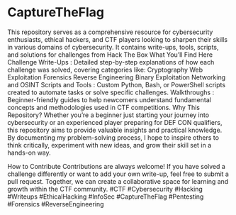 # CaptureTheFlag
This repository serves as a comprehensive resource for cybersecurity enthusiasts, ethical hackers, and CTF players looking to sharpen their skills in various domains of cybersecurity.
It contains write-ups, tools, scripts, and solutions for challenges from Hack The Box 
What You’ll Find Here
Challenge Write-Ups : Detailed step-by-step explanations of how each challenge was solved, covering categories like:
Cryptography
Web Exploitation
Forensics
Reverse Engineering
Binary Exploitation
Networking and OSINT
Scripts and Tools : Custom Python, Bash, or PowerShell scripts created to automate tasks or solve specific challenges.
Walkthroughs : Beginner-friendly guides to help newcomers understand fundamental concepts and methodologies used in CTF competitions.
Why This Repository?
Whether you’re a beginner just starting your journey into cybersecurity or an experienced player preparing for DEF CON qualifiers, this repository aims to provide valuable insights and practical knowledge. By documenting my problem-solving process, I hope to inspire others to think critically, experiment with new ideas, and grow their skill set in a hands-on way.

How to Contribute
Contributions are always welcome! If you have solved a challenge differently or want to add your own write-up, feel free to submit a pull request. Together, we can create a collaborative space for learning and growth within the CTF community.
#CTF #Cybersecurity #Hacking #Writeups #EthicalHacking #InfoSec #CaptureTheFlag #Pentesting #Forensics #ReverseEngineering
